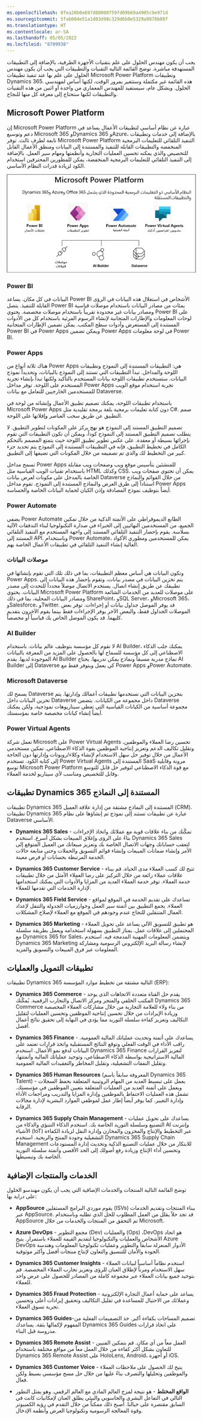 ```yaml
---
ms.openlocfilehash: 0fea20b0e697d08000759fd09b69a4905c9e971d
ms.sourcegitcommit: 5fab004e51a1d03d98c329d6b0e5329a9878b08f
ms.translationtype: HT
ms.contentlocale: ar-SA
ms.lasthandoff: 05/05/2022
ms.locfileid: "8709938"
---
```

يجب أن يكون مهندس الحلول على علم بتقنيات الأجهزة الطرفية، بالإضافة إلى التطبيقات المستهدفة مباشرة. توضح القائمة التالية التقنيات والتطبيقات التي يجب أن يكون مهندس الحلول على علم بها عند تنفيذ تطبيقات Microsoft Power Platform وتطبيقات Dynamics 365. هذه القائمة غير مكتملة وستتغير بمرور الوقت، لكنها أساس لمهندسي الحلول. وبشكل عام، سيستفيد للمهندس المعماري من واحدة أو اثنين من هذه التقنيات والتطبيقات لكنها ستحتاج إلى معرفة كل منها للنجاح.

## <a name="microsoft-power-platform"></a>Microsoft Power Platform

إن Microsoft Power Platform عبارة عن نظام أساسي لتطبيقات الأعمال يساعد في دعم وتوسيع Microsoft 365 وDynamics 365 وAzure، بالإضافة إلى خدمات وتطبيقات تابعة لطرف ثالث. توفر Microsoft Power Platform التنفيذ التلقائي للتعليمات البرمجية المنخفضة والتطبيقات القابلة للتنفيذ والمستندة إلى البيانات ومنطق الأعمال القابل للتخصيص والذي يمكنه تحسين العمليات التجارية وأنظمتها ومهام سير العمل. بالإضافة إلى التنفيذ التلقائي للتعليمات البرمجية المنخفضة، يمكن للمطورين المحترفين استخدام الكود لزيادة قدرات النظام الأساسي.

![رسم يُظهر دعم Power BI وPower Apps وPower Automate وPower Virtual Agents بواسطة موصلات البيانات وAI Builder وDataverse](../media/unit2-image1.png)

### <a name="power-bi"></a>Power BI

البيانات في كل مكان. يساعد Power BI الأشخاص في استغلال هذه البيانات في الرؤى القابلة للتنفيذ. يتصل Power BI بمئات من مصادر البيانات باستخدام موصلات قياسية ومصادر بيانات غير محدودة تقريباً باستخدام موصلات مخصصة.
يحتوي Power BI على لوحات المعلومات والإطارات المتجانبة لإنشاء الرسوم المرئية باستخدام كل من الأدوات المستندة إلى المستعرض وأدوات سطح المكتب. يمكن تضمين الإطارات المتجانبة Power BI في Power Apps ويمكن تضمين Power Apps في لوحة معلومات Power BI.

### <a name="power-apps"></a>Power Apps

هناك ثلاثة أنواع من Power Apps هي: التطبيقات المستندة إلى النموذج وتطبيقات اللوحة والمداخل. تبدأ التطبيقات التي تستند إلى النموذج بالبيانات، وتحديداً نموذج البيانات. ستستخدم تطبيقات اللوحة بيانات المستخدم بالتأكيد ولكنها تبدأ بإنشاء تجربة المستخدم على اللوحة. توفر مداخل Power Apps تجربة استخدام موقع الويب للمستخدمين الخارجيين للتعامل مع بيانات Dataverse.

باستخدام تطبيقات اللوحة، يمكنك تصميم تطبيق الأعمال وإنشائه من لوحة في Microsoft Power Apps دون كتابة تعليمات برمجية بلغة برمجة تقليدية مثل C#. صمم التطبيق عن طريق سحب العناصر وإفلاتها على اللوحة.

تصميم التطبيق المستند إلى النموذج هو نهج يركز على المكونات لتطوير التطبيق. لا يتطلب تصميم التطبيق المستند إلى النموذج كوداً، ويمكن أن تكون التطبيقات التي تقوم بإجرائها بسيطة أو معقدة. على عكس تطوير تطبيق اللوحة حيث يتمتع المصمم بالتحكم الكامل في تخطيط التطبيق، فإنه في التطبيقات المستندة إلى النموذج يتم تحديد جزء كبير من التخطيط لك والذي تم تصميمه من خلال المكونات التي تضيفها إلى التطبيق.

تسمح مداخل Power Apps للمنشئين بتأسيس موقع ويب وصفحات ويب مقابلة باستخدام تقنيات الويب القياسية مثل HTML وكذلك CSS. يمكن أن تحتوي صفحات ويب الخاصة بالمدخل على مكونات لعرض بيانات Dataverse من خلال القوائم والنماذج استناداً إلى طرق العرض والنماذج المستندة إلى النموذج. تقوم مداخل Power Apps أيضاً بتوظيف نموذج المصادقة وإذن الكيان لحماية البيانات الخاصة والحساسة.

### <a name="power-automate"></a>Power Automate

يضفي Power Automate الطابع الديموقراطي على الأتمتة الذكية من خلال تمكين الجميع، من المستخدمين النهائيين إلى الخبراء في صدارة التكنولوجيا لبناء التدفقات الآلية بسلاسة. يقوم بإحضار التنفيذ التلقائي المستند إلى واجهة المستخدم مع التنفيذ التلقائي المستند إلى API. وباستخدام Power Automate، يمكن للمستخدمين ومطوري الأكواد العالية إنشاء التنفيذ التلقائي في تطبيقات الأعمال الخاصة بهم.

### <a name="data-connectors"></a>موصلات البيانات

وتكون البيانات هي أساس معظم التطبيقات، بما في ذلك تلك التي تقوم بإنشائها في Power Apps. يتم تخزين البيانات في مصدر بيانات، وتقوم بإحضار هذه البيانات إلى تطبيقك عن طريق إنشاء اتصال. يستخدم الاتصال موصلاً محدداً للتحدث إلى مصدر البيانات. يحتوي Microsoft Power Platform على موصلات للعديد من الخدمات الشائعة ومصادر البيانات المحلية، بما في ذلك SharePoint، وSQL Server، وMicrosoft 365، وSalesforce، وTwitter. قد يوفر الموصل جداول بيانات أو إجراءات. توفر بعض الموصلات الجداول فقط، والبعض الآخر يوفر الإجراءات فقط بينما يقوم الآخرون بتقديم كليهما. قد يكون الموصل الخاص بك قياسياً أو مخصصاً.

### <a name="ai-builder"></a>AI Builder

لا تقوم كل مؤسسة بتوظيف عالم بيانات. باستخدام AI Builder، يمكنك جلب الذكاء الاصطناعي إلى كل مؤسسة للسماح لها بالحصول على المزيد من المعرفة بالبيانات الموجودة لديها. يقدم AI Builder نماذج مدربة مسبقاً ونماذج يمكن تدريبها. يحتاج AI Builder إلى Dataverse كي يعمل ويتوفر فقط مع Power Apps وPower Automate.

### <a name="microsoft-dataverse"></a>Microsoft Dataverse

يسمح لك Dataverse بتخزين البيانات التي تستخدمها تطبيقات أعمالك وإدارتها. يتم تخزين البيانات داخل Dataverse داخل مجموعة من الكيانات. يتضمن Dataverse مجموعة أساسية من الكيانات القياسية التي تغطي سيناريوهات نموذجية، ولكن يمكنك أيضاً إنشاء كيانات مخصصة خاصة بمؤسستك.

### <a name="power-virtual-agents"></a>Power Virtual Agents

تعمل شركة Microsoft على Power Virtual Agents تحسين رضا العملاء والموظفين، وتقليل تكاليف الدعم وتعزيز إنتاجية الموظفين بقوة الذكاء الاصطناعي. تمكين مستخدمي الأعمال من خلال توفير حل سهل الاستخدام لإنشاء وكلاء/روبوتات وإدارتها دون الحاجة إلى كتابة الكود. تستخدم Power Virtual Agents المستندة إلى SaaS مرونة وقابلية توسع Microsoft Power Platform مع قوة الذكاء الاصطناعي لتوفير حل قابل للتوسع وقابل للتخصيص ومناسب لأي سيناريو لخدمة العملاء.

## <a name="dynamics-365-model-driven-apps"></a>تطبيقات Dynamics 365 المستندة إلى النماذج

تطبيقات Dynamics 365 المستندة إلى النماذج مشتقة من إدارة علاقة العميل (CRM). تطبيقات Dynamics 365 عبارة عن تطبيقات تستند إلى نموذج تم إنشاؤها على نظام Dataverse الأساسي.

- **Dynamics 365 Sales** - تمكّنك من بناء علاقات قوية مع عملائك واتخاذ الإجراءات بناءً على الرؤى وإغلاق المبيعات بشكل أسرع.
استخدم Dynamics 365 Sales لتعقب حساباتك وجهات الاتصال الخاصة بك وتعزيز مبيعاتك من العميل المتوقع إلى الأمر وإنشاء ضمانات المبيعات وإنشاء قوائم التسويق والحملات وحتى متابعة حالات الخدمة المرتبطة بحسابات أو فرص معينة.

- **Dynamics 365 Customer Service** - تتيح لك كسب العملاء مدى الحياة. قم ببناء علاقات عملاء رائعة من خلال التركيز على رضا العملاء الأمثل من خلال تطبيقات خدمة العملاء. توفر خدمة العملاء العديد من المزايا والأدوات التي يمكنك استخدامها لإدارة الخدمات التي تقدمها للعملاء.

- **Dynamics 365 Field Service** - تساعدك على تقديم الخدمة في الموقع لمواقع العملاء. يجمع التطبيق بين أتمتة سير العمل وخوارزميات الجدولة والتنقل لإعداد العمال المتنقلين للنجاح عندم وجودهم في الموقع مع العملاء لإصلاح المشكلات.

- **Dynamics 365 Marketing** - هو تطبيق للتسويق الآلي يساعد على تحويل العملاء المحتملين إلى علاقات عمل. يمتاز التطبيق بسهولة استخدامه ويعمل بطريقة سلسلة مع Dynamics 365 for Sales، ويتضمن المعلومات المهنية المدمجة فيه. استخدم Dynamics 365 Marketing لإنشاء رسالة البريد الإلكتروني الرسومية ومشاركة المعلومات عبر فرق المبيعات والتسويق والمزيد.

## <a name="finance-and-operations-apps"></a>تطبيقات التمويل والعمليات

تطبيقات Dynamics 365 التالية مشتقة من تخطيط موارد المؤسسة (ERP):

- **Dynamics 365 Commerce** - يقدم حل القناة متعددة الاتجاهات الذي يوحد المكتب الخلفي والمتجر ومركز الاتصال والتجارب الرقمية. يُمكّنك Dynamics 365 Commerce من بناء ولاء للعلامة التجارية من خلال مشاركات العملاء المخصصة وزيادة الإيرادات من خلال تحسين إنتاجية الموظفين وتحسين العمليات لتقليل التكاليف وتعزيز كفاءة سلسلة التوريد مما يؤدي في النهاية إلى تحقيق نتائج أعمال أفضل.

- **Dynamics 365 Finance** - يساعدك على أتمتة وتحديث عملياتك المالية العمومية. راقب الأداء في الوقت الفعلي وتوقع النتائج المستقبلية واتخذ قرارات تعتمد على البيانات لدفع نمو الأعمال. استخدم Dynamics 365 Finance لتعزيز القرارات المالية الاستراتيجية بواسطة الذكاء الاصطناعي، وتوحيد عملياتك المالية وأتمتتها، وتقليل النفقات التشغيلية، وتقليل المخاطر والتعقيدات المالية العمومية.

- **Dynamics 365 Human Resources** (المعروفة سابقاً باسم Dynamics 365 Talent) - يعمل على تبسيط العديد من المهام الروتينية المتعلقة بحفظ السجلات ويعمل على أتمتة العديد من العمليات المتعلقة بتعيين الموظفين في مؤسستك. تشمل هذه العمليات الاحتفاظ بالموظفين وإدارة المزايا والتدريب ومراجعات الأداء وإدارة التغيير. كما يوفر أيضاً إطار عمل لموظفي الموارد البشرية لإدارة مجالات الرقابة.

- **Dynamics 365 Supply Chain Management** - يساعدك على تحويل عمليات التصنيع وسلسلة التوريد الخاصة بك. استخدم الذكاء التنبؤي والذكاء من AI وإنترنت الأشياء (IoT) عبر التخطيط والإنتاج والمخزون والمخازن وإدارة النقل لزيادة الكفاءة التشغيلية وجودة المنتج والربحية. استخدم Dynamics 365 Supply Chain Management للابتكار من خلال عمليات التصنيع الذكية وتحديث إدارة المستودعات وتحسين أداء الإنتاج وزيادة رفع أصولك إلى الحد الأقصى وأتمتة سلسلة التوريد الخاصة بك وتبسيطها.

## <a name="additional-products-and-services"></a>الخدمات والمنتجات الإضافية

توضح القائمة التالية المنتجات والخدمات الإضافية التي يجب أن يكون مهندسو الحلول على دراية بها:

- **AppSource** يقوم موردي البرامج المستقلين (ISVs) ببناء المنتجات وتقديم الخدمات عبر AppSource. قد تجد حلاً يقلل من العمل المطلوب للحل الذي تطلبه وباستخدام AppSource تم التحقق من المنتجات والخدمات من خلال Microsoft.

- **Azure DevOps** - مجمع التطوير (Dev) والعمليات (Ops) ،DevOps هو اتحاد الأشخاص والعمليات والتكنولوجيا لتقديم القيمة للعملاء باستمرار. يتيح Azure DevOps الأدوار المنعزلة سابقاً والتطوير وعمليات تكنولوجيا المعلومات وهندسة الجودة والأمان للتنسيق والتعاون لإنتاج منتجات أفضل وأكثر موثوقية.

- **Dynamics 365 Customer Insights** - استخدم نظاماً أساسياً لبيانات العملاء سهل الاستخدام ومرناً لإطلاق العنان للرؤى وتعزيز تجارب العملاء المخصصة. قم بتوحيد جميع بيانات العملاء عبر مجموعة كاملة من المصادر للحصول على عرض واحد للعملاء.

- **Dynamics 365 Fraud Protection** - يساعد على حماية أعمال التجارة الإلكترونية وعملائك من الاحتيال للمساعدة في تقليل التكاليف وتحقيق إيرادات أعلى وتحسين تجربة تسوق العملاء.

- **Dynamics 365 Guides**-تصميم المساحات بكفاءة أكبر. خذ التصميمات الفعلية من المفهوم لإكمالها بثقة. يساعدك Dynamics 365 Guides على اتخاذ قرارات مدروسة قبل البناء.

- **Dynamics 365 Remote Assist** - العمل معاً من أي مكان. قم بتمكين الفنيين للتعاون بشكل أكثر كفاءة من خلال العمل معاً من مواقع مختلفة باستخدام Dynamics 365 Remote Assist على HoloLens, Android، أو أجهزة iOS.

- **Dynamics 365 Customer Voice** - يتيح لك الحصول على ملاحظات العملاء والموظفين وتحليلها والتصرف بناءً عليها من خلال حل مسح مؤسسي بسيط ولكن فعال.

- **الواقع المختلط** - هو نتيجة لمزج العالم المادي مع العالم الرقمي. وهو يمثل التطور التالي في التفاعل البشري والحاسوبي والبيئي يطلق العنان لإمكانيات كانت في السابق مقتصرة على خيالنا. أصبح ذلك ممكناً من خلال التقدم في رؤية الكمبيوتر وقوة المعالجة الرسومية وتكنولوجيا العرض وأنظمة الإدخال.

